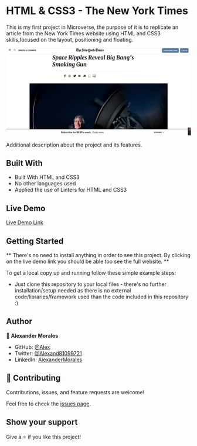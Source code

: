 # HTML & CSS3 - The New York Times

This is my first project in Microverse, the purpose of it is to replicate an article from the New York Times website using HTML and CSS3 skills,focused on the layout, positioning and floating.

![screenshot](./images/screenshot.png)

Additional description about the project and its features.

## Built With

  - Built With HTML and CSS3
  - No other languages used
  - Applied the use of Linters for HTML and CSS3

## Live Demo

[Live Demo Link](https://alexjustalex2020.github.io/newyorktimes/)


## Getting Started

** There's no need to install anything in order to see this project. By clicking on the live demo link you should be able too see the full website. **

To get a local copy up and running follow these simple example steps:

  - Just clone this repository to your local files - there's no further installation/setup needed as there is no external code/libraries/framework used than the code included in this repository :)

## Author

👤 **Alexander Morales**

- GitHub: [@Alex](https://github.com/alexandermorales-dev/)
- Twitter: [@Alexand81099721](https://twitter.com/Alexand81099721)
- LinkedIn: [AlexanderMorales](https://www.linkedin.com/in/alexander-morales-b8539898/)

## 🤝 Contributing

Contributions, issues, and feature requests are welcome!

Feel free to check the [issues page](https://github.com/AlexJustAlex2020/newyorktimesissues/).

## Show your support

Give a ⭐️ if you like this project!
